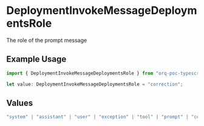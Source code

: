 # DeploymentInvokeMessageDeploymentsRole

The role of the prompt message

## Example Usage

```typescript
import { DeploymentInvokeMessageDeploymentsRole } from "orq-poc-typescript-multi-env-version/models/operations";

let value: DeploymentInvokeMessageDeploymentsRole = "correction";
```

## Values

```typescript
"system" | "assistant" | "user" | "exception" | "tool" | "prompt" | "correction" | "expected_output"
```